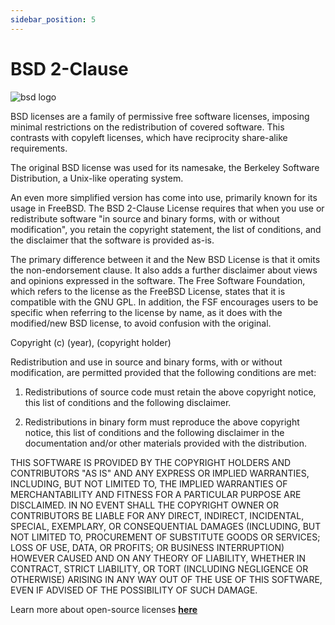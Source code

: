 ```yaml
---
sidebar_position: 5
---
```



# BSD 2-Clause

![bsd logo](https://drive.google.com/uc?export=view&id=18hxvVFOxwO5u7at2ikr_jensfqGin6Hs)

BSD licenses are a family of permissive free software licenses, imposing minimal restrictions on the redistribution of covered software. This contrasts with copyleft licenses, which have reciprocity share-alike requirements.

The original BSD license was used for its namesake, the Berkeley Software Distribution, a Unix-like operating system.

An even more simplified version has come into use, primarily known for its usage in FreeBSD. The BSD 2-Clause License requires that when you use or redistribute software "in source and binary forms, with or without modification", you retain the copyright statement, the list of conditions, and the disclaimer that the software is provided as-is. 

The primary difference between it and the New BSD License is that it omits the non-endorsement clause. It also adds a further disclaimer about views and opinions expressed in the software. The Free Software Foundation, which refers to the license as the FreeBSD License, states that it is compatible with the GNU GPL. In addition, the FSF encourages users to be specific when referring to the license by name, as it does with the modified/new BSD license, to avoid confusion with the original.

Copyright (c) (year), (copyright holder)
  
Redistribution and use in source and binary forms, with or without modification, are permitted provided that the following conditions are met:
  
1.	Redistributions of source code must retain the above copyright notice, this list of conditions and the following disclaimer.
  
2.	Redistributions in binary form must reproduce the above copyright notice, this list of conditions and the following disclaimer in the documentation and/or other materials provided with the distribution.
  
THIS SOFTWARE IS PROVIDED BY THE COPYRIGHT HOLDERS AND CONTRIBUTORS "AS IS" AND ANY EXPRESS OR IMPLIED WARRANTIES, INCLUDING, BUT NOT LIMITED TO, THE IMPLIED WARRANTIES OF MERCHANTABILITY AND FITNESS FOR A PARTICULAR PURPOSE ARE DISCLAIMED. IN NO EVENT SHALL THE COPYRIGHT OWNER OR CONTRIBUTORS BE LIABLE FOR ANY DIRECT, INDIRECT, INCIDENTAL, SPECIAL, EXEMPLARY, OR CONSEQUENTIAL DAMAGES (INCLUDING, BUT NOT LIMITED TO, PROCUREMENT OF SUBSTITUTE GOODS OR SERVICES; LOSS OF USE, DATA, OR PROFITS; OR BUSINESS INTERRUPTION) HOWEVER CAUSED AND ON ANY THEORY OF LIABILITY, WHETHER IN CONTRACT, STRICT LIABILITY, OR TORT (INCLUDING NEGLIGENCE OR OTHERWISE) ARISING IN ANY WAY OUT OF THE USE OF THIS SOFTWARE, EVEN IF ADVISED OF THE POSSIBILITY OF SUCH DAMAGE.

Learn more about open-source licenses [**here**](https://opensource.org/licenses)


